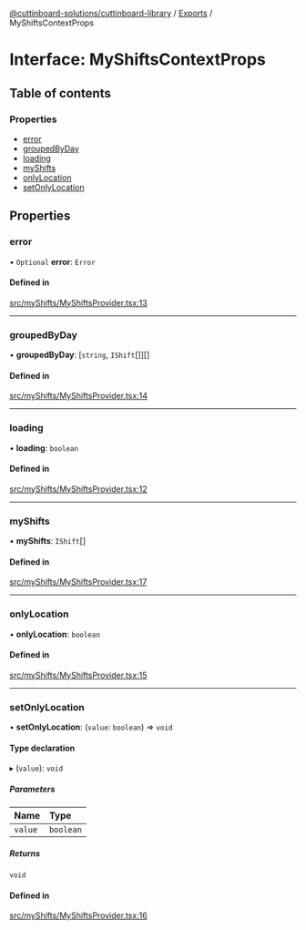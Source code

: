 [@cuttinboard-solutions/cuttinboard-library](../README.md) / [Exports](../modules.md) / MyShiftsContextProps

# Interface: MyShiftsContextProps

## Table of contents

### Properties

- [error](MyShiftsContextProps.md#error)
- [groupedByDay](MyShiftsContextProps.md#groupedbyday)
- [loading](MyShiftsContextProps.md#loading)
- [myShifts](MyShiftsContextProps.md#myshifts)
- [onlyLocation](MyShiftsContextProps.md#onlylocation)
- [setOnlyLocation](MyShiftsContextProps.md#setonlylocation)

## Properties

### error

• `Optional` **error**: `Error`

#### Defined in

[src/myShifts/MyShiftsProvider.tsx:13](https://github.com/Cuttinboard-Solutions/Cuttinboard-Library/blob/97c340c/src/myShifts/MyShiftsProvider.tsx#L13)

___

### groupedByDay

• **groupedByDay**: [`string`, `IShift`[]][]

#### Defined in

[src/myShifts/MyShiftsProvider.tsx:14](https://github.com/Cuttinboard-Solutions/Cuttinboard-Library/blob/97c340c/src/myShifts/MyShiftsProvider.tsx#L14)

___

### loading

• **loading**: `boolean`

#### Defined in

[src/myShifts/MyShiftsProvider.tsx:12](https://github.com/Cuttinboard-Solutions/Cuttinboard-Library/blob/97c340c/src/myShifts/MyShiftsProvider.tsx#L12)

___

### myShifts

• **myShifts**: `IShift`[]

#### Defined in

[src/myShifts/MyShiftsProvider.tsx:17](https://github.com/Cuttinboard-Solutions/Cuttinboard-Library/blob/97c340c/src/myShifts/MyShiftsProvider.tsx#L17)

___

### onlyLocation

• **onlyLocation**: `boolean`

#### Defined in

[src/myShifts/MyShiftsProvider.tsx:15](https://github.com/Cuttinboard-Solutions/Cuttinboard-Library/blob/97c340c/src/myShifts/MyShiftsProvider.tsx#L15)

___

### setOnlyLocation

• **setOnlyLocation**: (`value`: `boolean`) => `void`

#### Type declaration

▸ (`value`): `void`

##### Parameters

| Name | Type |
| :------ | :------ |
| `value` | `boolean` |

##### Returns

`void`

#### Defined in

[src/myShifts/MyShiftsProvider.tsx:16](https://github.com/Cuttinboard-Solutions/Cuttinboard-Library/blob/97c340c/src/myShifts/MyShiftsProvider.tsx#L16)
